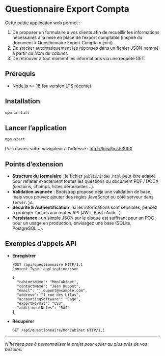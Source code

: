 # Questionnaire Export Compta

Cette petite application web permet :

1. De proposer un formulaire à vos clients afin de recueillir les informations nécessaires à la mise en place de l’export comptable (inspiré du document « Questionnaire Export Compta » joint).
2. De stocker automatiquement les réponses dans un fichier JSON nommé à partir du _Nom du cabinet_.
3. De retrouver à tout moment les informations via une requête GET.

## Prérequis

- Node.js >= 18 (ou version LTS récente)

## Installation

```bash
npm install
```

## Lancer l’application

```bash
npm start
```

Puis ouvrez votre navigateur à l’adresse : <http://localhost:3000>

## Points d’extension

- **Structure du formulaire** : le fichier `public/index.html` peut être adapté pour refléter exactement toutes les questions du document PDF / DOCX (sections, champs, listes déroulantes…).
- **Validation avancée** : Bootstrap propose déjà une validation de base, mais vous pouvez ajouter des règles JavaScript ou côté serveur dans `server.js`.
- **Sécurité & Authentification** : si les informations sont sensibles, pensez à protéger l’accès aux routes API (JWT, Basic Auth…).
- **Persistance** : un simple JSON sur le disque est suffisant pour un POC ; pour un usage en production, envisagez une base (SQLite, PostgreSQL…).

## Exemples d’appels API

- **Enregistrer**

  ```http
  POST /api/questionnaire HTTP/1.1
  Content-Type: application/json

  {
    "cabinetName": "MonCabinet",
    "contactName": "Jean Dupont",
    "email": "j.dupont@example.com",
    "address": "1 rue des Lilas",
    "accountingSoftware": "Sage",
    "exportFormat": "CSV",
    "additionalNotes": "RAS"
  }
  ```

- **Récupérer**

  ```http
  GET /api/questionnaire/MonCabinet HTTP/1.1
  ```

---

_N’hésitez pas à personnaliser le projet pour coller au plus près de vos besoins._